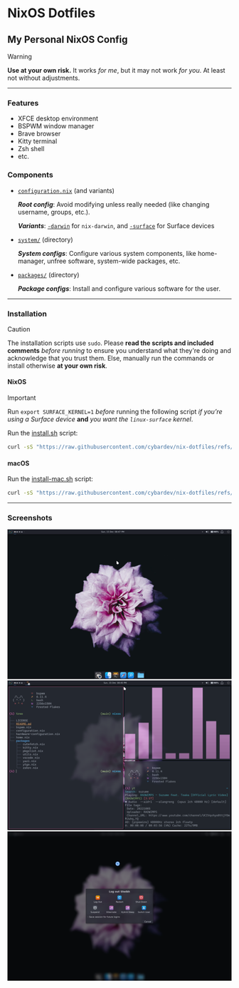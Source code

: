 # NixOS Dotfiles

## My Personal NixOS Config

> [!WARNING]
> **Use at your own risk.** It works _for me_, but it may not work _for you_. At least not without adjustments.

---

### Features

- XFCE desktop environment
- BSPWM window manager
- Brave browser
- Kitty terminal
- Zsh shell
- etc.

### Components

- [`configuration.nix`](./configuration.nix) (and variants)

  _**Root config**_: Avoid modifying unless really needed (like changing username, groups, etc.).

  _**Variants**_: [`-darwin`](./configuration-darwin.nix) for `nix-darwin`, and [`-surface`](./configuration-surface.nix) for Surface devices

- [`system/`](./system/) (directory)

  _**System configs**_: Configure various system components, like home-manager, unfree software, system-wide packages, etc.

- [`packages/`](./packages/) (directory)

  _**Package configs**_: Install and configure various software for the user.

---

### Installation

> [!CAUTION]
> The installation scripts use `sudo`. Please **read the scripts and included comments** _before running_ to ensure you understand what they're doing and acknowledge that you trust them. Else, manually run the commands or install otherwise **at your own risk**.

#### NixOS

> [!IMPORTANT]
> Run `export SURFACE_KERNEL=1` _before_ running the following script _if you’re using a Surface device_ **and** _you want the `linux-surface` kernel_.

Run the [install.sh](./install.sh) script:

```sh
curl -sS "https://raw.githubusercontent.com/cybardev/nix-dotfiles/refs/heads/main/install.sh" | bash -e
```

#### macOS

Run the [install-mac.sh](./install-mac.sh) script:

```sh
curl -sS "https://raw.githubusercontent.com/cybardev/nix-dotfiles/refs/heads/main/install-mac.sh" | bash -e
```

---

### Screenshots

![NixOS Screenshot, showing desktop with flower background and XFCE panels](./images/screenshot_0.png "NixOS Screenshot 0")
![NixOS Screenshot, showing 3 windows of Kitty terminal in BSPWM](./images/screenshot_1.png "NixOS Screenshot 1")
![NixOS Screenshot, showing logoff dialog](./images/screenshot_2.png "NixOS Screenshot 2")
